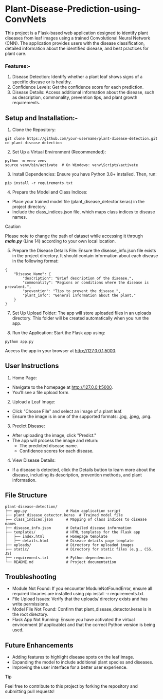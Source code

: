 # Plant-Disease-Prediction-using-ConvNets
This project is a Flask-based web application designed to identify plant diseases from leaf images using a trained Convolutional Neural Network (CNN). The application provides users with the disease classification, detailed information about the identified disease, and best practices for plant care.

### Features:-

1. Disease Detection: Identify whether a plant leaf shows signs of a specific disease or is healthy.
2. Confidence Levels: Get the confidence score for each prediction.
3. Disease Details: Access additional information about the disease, such as description, commonality, prevention tips, and plant growth requirements.

## Setup and Installation:-
1. Clone the Repository:
```
git clone https://github.com/your-username/plant-disease-detection.git  
cd plant-disease-detection  
```

2. Set Up a Virtual Environment (Recommended):
```
python -m venv venv  
source venv/bin/activate  # On Windows: venv\Scripts\activate  
```

3. Install Dependencies:
Ensure you have Python 3.8+ installed. Then, run:
```
pip install -r requirements.txt  
```

4. Prepare the Model and Class Indices:
- Place your trained model file (plant_disease_detector.keras) in the project directory.
- Include the class_indices.json file, which maps class indices to disease names.

> [!CAUTION]
> Please note to change the path of dataset while accessing it through **_main.py_** (Line 14) according to your own local location.

5. Prepare the Disease Details File:
Ensure the disease_info.json file exists in the project directory. It should contain information about each disease in the following format:
```
{  
    "Disease_Name": {  
        "description": "Brief description of the disease.",  
        "commonality": "Regions or conditions where the disease is prevalent.",  
        "prevention": "Tips to prevent the disease.",  
        "plant_info": "General information about the plant."  
    }  
}  
```
7. Set Up Upload Folder:
The app will store uploaded files in an uploads directory. This folder will be created automatically when you run the app.

8. Run the Application:
Start the Flask app using:
```
python app.py
```

Access the app in your browser at http://127.0.0.1:5000.

## User Instructions
1. Home Page:
- Navigate to the homepage at http://127.0.0.1:5000.
- You'll see a file upload form.

2. Upload a Leaf Image:
- Click "Choose File" and select an image of a plant leaf.
- Ensure the image is in one of the supported formats: .jpg, .jpeg, .png.

3. Predict Disease:
- After uploading the image, click "Predict."
- The app will process the image and return:
  - The predicted disease name.
  - Confidence scores for each disease.


4. View Disease Details:
- If a disease is detected, click the Details button to learn more about the disease, including its description, prevention methods, and plant information.

## File Structure
```
plant-disease-detection/  
├── app.py                  # Main application script  
├── plant_disease_detector.keras  # Trained model file  
├── class_indices.json      # Mapping of class indices to disease names  
├── disease_info.json       # Detailed disease information  
├── templates/              # HTML templates for the Flask app  
│   ├── index.html          # Homepage template  
│   ├── details.html        # Disease details page template  
├── uploads/                # Directory for uploaded images  
├── static/                 # Directory for static files (e.g., CSS, JS)  
├── requirements.txt        # Python dependencies  
└── README.md               # Project documentation  
```

## Troubleshooting
- Module Not Found: If you encounter ModuleNotFoundError, ensure all required libraries are installed using pip install -r requirements.txt.
- File Upload Issues: Verify that the uploads/ directory exists and has write permissions.
- Model File Not Found: Confirm that plant_disease_detector.keras is in the root directory.
- Flask App Not Running: Ensure you have activated the virtual environment (if applicable) and that the correct Python version is being used.

## Future Enhancements
- Adding features to highlight disease spots on the leaf image.
- Expanding the model to include additional plant species and diseases.
- Improving the user interface for a better user experience.


> [!TIP]
> Feel free to contribute to this project by forking the repository and submitting pull requests!
